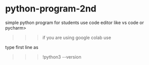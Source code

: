 # python-program-2nd
simple python program for students
use code editor like vs code or pycharm>


>>>if you are using google colab use 


type first line as 


>>>!python3 --version
